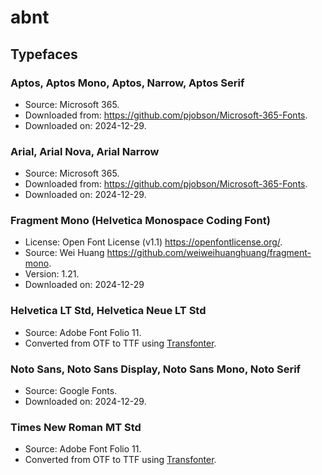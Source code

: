 # abnt

## Typefaces

### Aptos, Aptos Mono, Aptos, Narrow, Aptos Serif

- Source: Microsoft 365.
- Downloaded from: <https://github.com/pjobson/Microsoft-365-Fonts>.
- Downloaded on: 2024-12-29.

### Arial, Arial Nova, Arial Narrow

- Source: Microsoft 365.
- Downloaded from: <https://github.com/pjobson/Microsoft-365-Fonts>.
- Downloaded on: 2024-12-29.

### Fragment Mono (Helvetica Monospace Coding Font)

- License: Open Font License (v1.1) <https://openfontlicense.org/>.
- Source: Wei Huang <https://github.com/weiweihuanghuang/fragment-mono>.
- Version: 1.21.
- Downloaded on: 2024-12-29

### Helvetica LT Std, Helvetica Neue LT Std

- Source: Adobe Font Folio 11.
- Converted from OTF to TTF using [Transfonter](https://transfonter.org/).

### Noto Sans, Noto Sans Display, Noto Sans Mono, Noto Serif

- Source: Google Fonts.
- Downloaded on: 2024-12-29.

### Times New Roman MT Std

- Source: Adobe Font Folio 11.
- Converted from OTF to TTF using [Transfonter](https://transfonter.org/).
